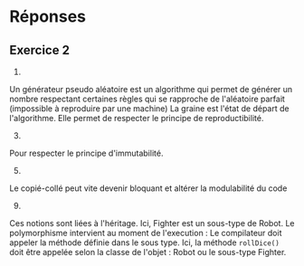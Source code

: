 # Réponses

## Exercice 2
1.
Un générateur pseudo aléatoire est un algorithme qui permet de générer un nombre respectant certaines règles qui se rapproche de l'aléatoire parfait (impossible à reproduire par une machine)
La graine est l'état de départ de l'algorithme. Elle permet de respecter le principe de reproductibilité.

3.
Pour respecter le principe d'immutabilité.

5.
Le copié-collé peut vite devenir bloquant et altérer la modulabilité du code

9.
Ces notions sont liées à l'héritage.
Ici, Fighter est un sous-type de Robot.
Le polymorphisme intervient au moment de l'execution : 
Le compilateur doit appeler la méthode définie dans le sous type. 
Ici, la méthode `rollDice()` doit être appelée selon la classe de l'objet : Robot ou le sous-type Fighter.